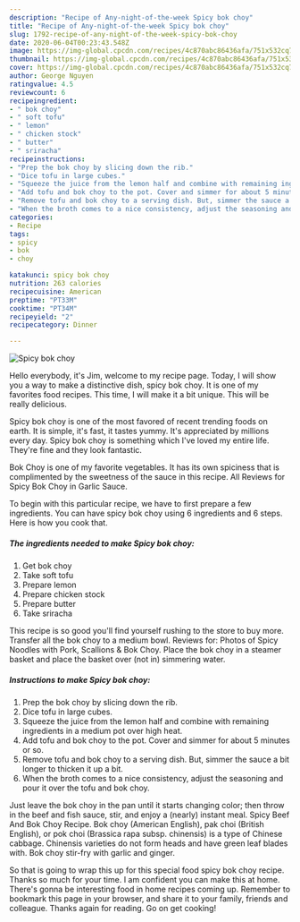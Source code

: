 ```yaml
---
description: "Recipe of Any-night-of-the-week Spicy bok choy"
title: "Recipe of Any-night-of-the-week Spicy bok choy"
slug: 1792-recipe-of-any-night-of-the-week-spicy-bok-choy
date: 2020-06-04T00:23:43.548Z
image: https://img-global.cpcdn.com/recipes/4c870abc86436afa/751x532cq70/spicy-bok-choy-recipe-main-photo.jpg
thumbnail: https://img-global.cpcdn.com/recipes/4c870abc86436afa/751x532cq70/spicy-bok-choy-recipe-main-photo.jpg
cover: https://img-global.cpcdn.com/recipes/4c870abc86436afa/751x532cq70/spicy-bok-choy-recipe-main-photo.jpg
author: George Nguyen
ratingvalue: 4.5
reviewcount: 6
recipeingredient:
- " bok choy"
- " soft tofu"
- " lemon"
- " chicken stock"
- " butter"
- " sriracha"
recipeinstructions:
- "Prep the bok choy by slicing down the rib."
- "Dice tofu in large cubes."
- "Squeeze the juice from the lemon half and combine with remaining ingredients in a medium pot over high heat."
- "Add tofu and bok choy to the pot. Cover and simmer for about 5 minutes or so."
- "Remove tofu and bok choy to a serving dish. But, simmer the sauce a bit longer to thicken it up a bit."
- "When the broth comes to a nice consistency, adjust the seasoning and pour it over the tofu and bok choy."
categories:
- Recipe
tags:
- spicy
- bok
- choy

katakunci: spicy bok choy 
nutrition: 263 calories
recipecuisine: American
preptime: "PT33M"
cooktime: "PT34M"
recipeyield: "2"
recipecategory: Dinner

---
```



![Spicy bok choy](https://img-global.cpcdn.com/recipes/4c870abc86436afa/751x532cq70/spicy-bok-choy-recipe-main-photo.jpg)

Hello everybody, it's Jim, welcome to my recipe page. Today, I will show you a way to make a distinctive dish, spicy bok choy. It is one of my favorites food recipes. This time, I will make it a bit unique. This will be really delicious.

Spicy bok choy is one of the most favored of recent trending foods on earth. It is simple, it's fast, it tastes yummy. It's appreciated by millions every day. Spicy bok choy is something which I've loved my entire life. They're fine and they look fantastic.

Bok Choy is one of my favorite vegetables. It has its own spiciness that is complimented by the sweetness of the sauce in this recipe. All Reviews for Spicy Bok Choy in Garlic Sauce.


To begin with this particular recipe, we have to first prepare a few ingredients. You can have spicy bok choy using 6 ingredients and 6 steps. Here is how you cook that.

<!--inarticleads1-->

##### The ingredients needed to make Spicy bok choy:

1. Get  bok choy
1. Take  soft tofu
1. Prepare  lemon
1. Prepare  chicken stock
1. Prepare  butter
1. Take  sriracha


This recipe is so good you&#39;ll find yourself rushing to the store to buy more. Transfer all the bok choy to a medium bowl. Reviews for: Photos of Spicy Noodles with Pork, Scallions &amp; Bok Choy. Place the bok choy in a steamer basket and place the basket over (not in) simmering water. 

<!--inarticleads2-->

##### Instructions to make Spicy bok choy:

1. Prep the bok choy by slicing down the rib.
1. Dice tofu in large cubes.
1. Squeeze the juice from the lemon half and combine with remaining ingredients in a medium pot over high heat.
1. Add tofu and bok choy to the pot. Cover and simmer for about 5 minutes or so.
1. Remove tofu and bok choy to a serving dish. But, simmer the sauce a bit longer to thicken it up a bit.
1. When the broth comes to a nice consistency, adjust the seasoning and pour it over the tofu and bok choy.


Just leave the bok choy in the pan until it starts changing color; then throw in the beef and fish sauce, stir, and enjoy a (nearly) instant meal. Spicy Beef And Bok Choy Recipe. Bok choy (American English), pak choi (British English), or pok choi (Brassica rapa subsp. chinensis) is a type of Chinese cabbage. Chinensis varieties do not form heads and have green leaf blades with. Bok choy stir-fry with garlic and ginger. 

So that is going to wrap this up for this special food spicy bok choy recipe. Thanks so much for your time. I am confident you can make this at home. There's gonna be interesting food in home recipes coming up. Remember to bookmark this page in your browser, and share it to your family, friends and colleague. Thanks again for reading. Go on get cooking!
